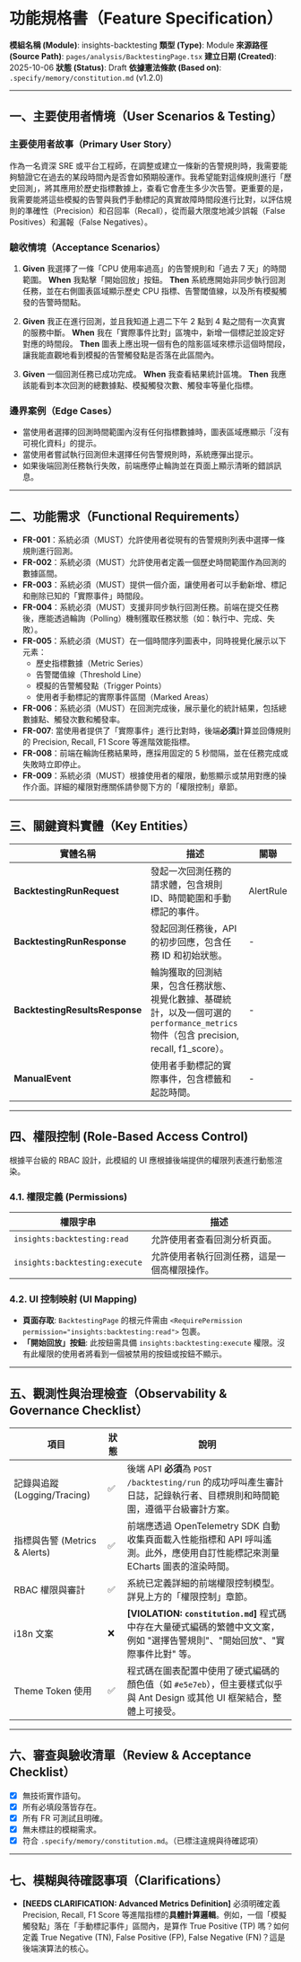 # 功能規格書（Feature Specification）

**模組名稱 (Module)**: insights-backtesting
**類型 (Type)**: Module
**來源路徑 (Source Path)**: `pages/analysis/BacktestingPage.tsx`
**建立日期 (Created)**: 2025-10-06
**狀態 (Status)**: Draft
**依據憲法條款 (Based on)**: `.specify/memory/constitution.md` (v1.2.0)

---

## 一、主要使用者情境（User Scenarios & Testing）

### 主要使用者故事（Primary User Story）
作為一名資深 SRE 或平台工程師，在調整或建立一條新的告警規則時，我需要能夠驗證它在過去的某段時間內是否會如預期般運作。我希望能對這條規則進行「歷史回測」，將其應用於歷史指標數據上，查看它會產生多少次告警。更重要的是，我需要能將這些模擬的告警與我們手動標記的真實故障時間段進行比對，以評估規則的準確性（Precision）和召回率（Recall），從而最大限度地減少誤報（False Positives）和漏報（False Negatives）。

### 驗收情境（Acceptance Scenarios）
1.  **Given** 我選擇了一條「CPU 使用率過高」的告警規則和「過去 7 天」的時間範圍。
    **When** 我點擊「開始回放」按鈕。
    **Then** 系統應開始非同步執行回測任務，並在右側圖表區域顯示歷史 CPU 指標、告警閾值線，以及所有模擬觸發的告警時間點。

2.  **Given** 我正在進行回測，並且我知道上週二下午 2 點到 4 點之間有一次真實的服務中斷。
    **When** 我在「實際事件比對」區塊中，新增一個標記並設定好對應的時間段。
    **Then** 圖表上應出現一個有色的陰影區域來標示這個時間段，讓我能直觀地看到模擬的告警觸發點是否落在此區間內。

3.  **Given** 一個回測任務已成功完成。
    **When** 我查看結果統計區塊。
    **Then** 我應該能看到本次回測的總數據點、模擬觸發次數、觸發率等量化指標。

### 邊界案例（Edge Cases）
- 當使用者選擇的回測時間範圍內沒有任何指標數據時，圖表區域應顯示「沒有可視化資料」的提示。
- 當使用者嘗試執行回測但未選擇任何告警規則時，系統應彈出提示。
- 如果後端回測任務執行失敗，前端應停止輪詢並在頁面上顯示清晰的錯誤訊息。

---

## 二、功能需求（Functional Requirements）

- **FR-001**：系統必須（MUST）允許使用者從現有的告警規則列表中選擇一條規則進行回測。
- **FR-002**：系統必須（MUST）允許使用者定義一個歷史時間範圍作為回測的數據區間。
- **FR-003**：系統必須（MUST）提供一個介面，讓使用者可以手動新增、標記和刪除已知的「實際事件」時間段。
- **FR-004**：系統必須（MUST）支援非同步執行回測任務。前端在提交任務後，應能透過輪詢（Polling）機制獲取任務狀態（如：執行中、完成、失敗）。
- **FR-005**：系統必須（MUST）在一個時間序列圖表中，同時視覺化展示以下元素：
    - 歷史指標數據（Metric Series）
    - 告警閾值線（Threshold Line）
    - 模擬的告警觸發點（Trigger Points）
    - 使用者手動標記的實際事件區間（Marked Areas）
- **FR-006**：系統必須（MUST）在回測完成後，展示量化的統計結果，包括總數據點、觸發次數和觸發率。
- **FR-007**: 當使用者提供了「實際事件」進行比對時，後端**必須**計算並回傳規則的 Precision, Recall, F1 Score 等進階效能指標。
- **FR-008**：前端在輪詢任務結果時，應採用固定的 5 秒間隔，並在任務完成或失敗時立即停止。
- **FR-009**：系統必須（MUST）根據使用者的權限，動態顯示或禁用對應的操作介面。詳細的權限對應關係請參閱下方的「權限控制」章節。

---

## 三、關鍵資料實體（Key Entities）
| 實體名稱 | 描述 | 關聯 |
|-----------|------|------|
| **BacktestingRunRequest** | 發起一次回測任務的請求體，包含規則 ID、時間範圍和手動標記的事件。 | AlertRule |
| **BacktestingRunResponse** | 發起回測任務後，API 的初步回應，包含任務 ID 和初始狀態。 | - |
| **BacktestingResultsResponse** | 輪詢獲取的回測結果，包含任務狀態、視覺化數據、基礎統計，以及一個可選的 `performance_metrics` 物件（包含 precision, recall, f1_score）。 | - |
| **ManualEvent** | 使用者手動標記的實際事件，包含標籤和起訖時間。 | - |

---

## 四、權限控制 (Role-Based Access Control)

根據平台級的 RBAC 設計，此模組的 UI 應根據後端提供的權限列表進行動態渲染。

### 4.1. 權限定義 (Permissions)
| 權限字串 | 描述 |
|---|---|
| `insights:backtesting:read` | 允許使用者查看回測分析頁面。 |
| `insights:backtesting:execute` | 允許使用者執行回測任務，這是一個高權限操作。 |

### 4.2. UI 控制映射 (UI Mapping)
- **頁面存取**: `BacktestingPage` 的根元件需由 `<RequirePermission permission="insights:backtesting:read">` 包裹。
- **「開始回放」按鈕**: 此按鈕需具備 `insights:backtesting:execute` 權限。沒有此權限的使用者將看到一個被禁用的按鈕或按鈕不顯示。

---

## 五、觀測性與治理檢查（Observability & Governance Checklist）

| 項目 | 狀態 | 說明 |
|------|------|------|
| 記錄與追蹤 (Logging/Tracing) | ✅ | 後端 API **必須**為 `POST /backtesting/run` 的成功呼叫產生審計日誌，記錄執行者、目標規則和時間範圍，遵循平台級審計方案。 |
| 指標與告警 (Metrics & Alerts) | ✅ | 前端應透過 OpenTelemetry SDK 自動收集頁面載入性能指標和 API 呼叫遙測。此外，應使用自訂性能標記來測量 ECharts 圖表的渲染時間。 |
| RBAC 權限與審計 | ✅ | 系統已定義詳細的前端權限控制模型。詳見上方的「權限控制」章節。 |
| i18n 文案 | ❌ | **[VIOLATION: `constitution.md`]** 程式碼中存在大量硬式編碼的繁體中文文案，例如 "選擇告警規則"、"開始回放"、"實際事件比對" 等。 |
| Theme Token 使用 | ✅ | 程式碼在圖表配置中使用了硬式編碼的顏色值（如 `#e5e7eb`），但主要樣式似乎與 Ant Design 或其他 UI 框架結合，整體上可接受。 |

---

## 六、審查與驗收清單（Review & Acceptance Checklist）

- [x] 無技術實作語句。
- [x] 所有必填段落皆存在。
- [x] 所有 FR 可測試且明確。
- [x] 無未標註的模糊需求。
- [x] 符合 `.specify/memory/constitution.md`。（已標注違規與待確認項）

---

## 七、模糊與待確認事項（Clarifications）

- **[NEEDS CLARIFICATION: Advanced Metrics Definition]** 必須明確定義 Precision, Recall, F1 Score 等進階指標的**具體計算邏輯**。例如，一個「模擬觸發點」落在「手動標記事件」區間內，是算作 True Positive (TP) 嗎？如何定義 True Negative (TN), False Positive (FP), False Negative (FN)？這是後端演算法的核心。